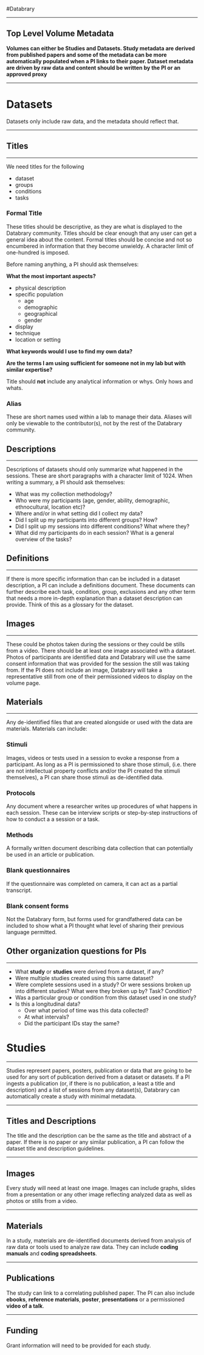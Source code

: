 #Databrary
***
## Top Level Volume Metadata

**Volumes can either be Studies and Datasets. Study metadata are derived from published papers and some of the metadata can be more automatically populated when a PI links to their paper. Dataset metadata are driven by raw data and content should be written by the PI or an approved proxy**
***
# Datasets
Datasets only include raw data, and the metadata should reflect that.
***
## Titles
***
We need titles for the following

* dataset
* groups
* conditions
* tasks

### Formal Title

These titles should be descriptive, as they are what is displayed to the Databrary community. Titles should be clear enough that any user can get a general idea about the content. Formal titles should be concise and not so encumbered in information that they become unwieldy. A character limit of one-hundred is imposed.

 Before naming anything, a PI should ask themselves:
 
 **What the most important aspects?**

* physical description
* specific population
	* age
	* demographic
	* geographical
	* gender
* display
* technique 
* location or setting

**What keywords would I use to find my own data?**

**Are the terms I am using sufficient for someone not in my lab but with similar expertise?** 

Title should **not** include any analytical information or whys. Only hows and whats.

### Alias

These are short names used within a lab to manage their data. Aliases will only be viewable to the contributor(s), not by the rest of the Databrary community. 

## Descriptions
***
Descriptions of datasets should only summarize what happened in the sessions. These are short paragraphs with a character limit of 1024. When writing a summary, a PI should ask themselves:

* What was my collection methodology?
* Who were my participants (age, gender, ability, demographic, ethnocultural, location etc)?
* Where and/or in what setting did I collect my data? 
* Did I split up my participants into different groups? How?
* Did I split up my sessions into different conditions? What where they?
* What did my participants do in each session? What is a general overview of the tasks?

## Definitions
***
If there is more specific information than can be included in a dataset description, a PI can include a definitions document. These documents can further describe  each task, condition, group, exclusions and any other term that needs a more in-depth explanation than a dataset description can provide. Think of this as a glossary for the dataset.

## Images
***
These could be photos taken during the sessions or they could be stills from a video. There should be at least one image associated with a dataset. Photos of participants are identified data and Databrary will use the same consent information that was provided for the session the still was taking from. If the PI does not include an image, Databrary will take a representative still from one of their permissioned videos to display on the volume page.

## Materials
***
Any de-identified files that are created alongside or used with the data are materials. Materials can include:

### Stimuli

Images, videos or tests used in a session to evoke a response from a participant. As long as a PI is permissioned to share those stimuli, (i.e. there are not intellectual property conflicts and/or the PI created the stimuli themselves), a PI can share those stimuli as de-identified data.

### Protocols

Any document where a researcher writes up procedures of what happens in each session. These can be interview scripts or step-by-step instructions of how to conduct a a session or a task. 

### Methods

A formally written document describing data collection that can potentially be used in an article or publication. 

### Blank questionnaires

If the questionnaire was completed on camera, it can act as a partial transcript. 

### Blank consent forms

Not the Databrary form, but forms used for grandfathered data can be included to show what a PI thought what level of sharing  their previous language permitted.

## Other organization questions for PIs
***
* What **study** or **studies** were derived from a dataset, if any?
* Were multiple studies created using this same dataset?
* Were complete sessions used in a study? Or were sessions broken up into different studies? What were they broken up by? Task? Condition?
* Was a particular group or condition from this dataset used in one study?
* Is this a longitudinal data? 
	* Over what period of time was this data collected?
	* At what intervals?
	* Did the participant IDs stay the same?

# Studies
***

Studies represent papers, posters, publication or data that are going to be used for any sort of publication derived from a dataset or datasets. If a PI ingests a publication (or, if there is no publication, a least a title and description) and a list of sessions from any dataset(s), Databrary can automatically create a study with minimal metadata.

***

## Titles and Descriptions

The title and the description can be the same as the title and abstract of a paper. If there is no paper or any similar publication, a PI can follow the dataset title and description guidelines.
***

## Images

Every study will need at least one image. Images can include graphs, slides from a presentation or any other image reflecting analyzed data as well as photos or stills from a video.
***

## Materials
In a study, materials are de-identified documents derived from analysis of raw data or tools used to analyze raw data. They can include **coding manuals** and **coding spreadsheets**.

***

## Publications
The study can link to a correlating published paper. The PI can also include **ebooks**, **reference materials**, **poster**, **presentations** or a permissioned **video of a talk**.

***


## Funding

Grant information will need to be provided for each study.















